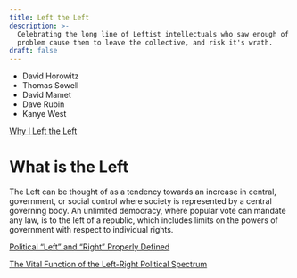 ```yaml
---
title: Left the Left
description: >-
  Celebrating the long line of Leftist intellectuals who saw enough of the
  problem cause them to leave the collective, and risk it's wrath.
draft: false
---
```

- David Horowitz
- Thomas Sowell
- David Mamet
- Dave Rubin
- Kanye West

[Why I Left the Left](https://www.huffingtonpost.com/seth-swirsky/why-i-left-the-left_b_22666.html)

# What is the Left

The Left can be thought of as a tendency towards an increase in central, government, or social control where society is represented by a central governing body. An unlimited democracy, where popular vote can mandate any law, is to the left of a republic, which includes limits on the powers of government with respect to individual rights.

[Political “Left” and “Right” Properly Defined
](https://www.theobjectivestandard.com/2012/06/political-left-and-right-properly-defined/)

[The Vital Function of the Left-Right Political Spectrum](https://www.theobjectivestandard.com/2017/03/the-vital-function-of-the-left-right-political-spectrum/)
